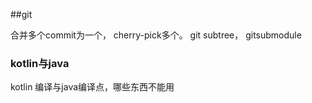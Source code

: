 ##git

合并多个commit为一个， cherry-pick多个。 git subtree， gitsubmodule


### kotlin与java

kotlin 编译与java编译点，哪些东西不能用